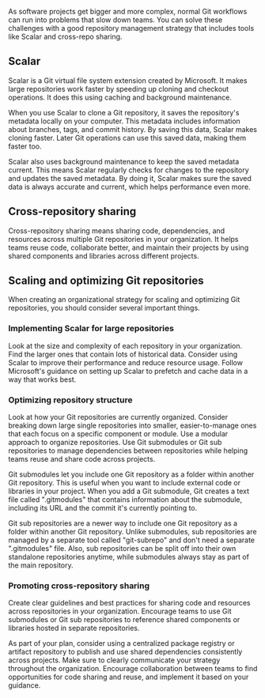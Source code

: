 As software projects get bigger and more complex, normal Git workflows can run into problems that slow down teams. You can solve these challenges with a good repository management strategy that includes tools like Scalar and cross-repo sharing.

## Scalar

Scalar is a Git virtual file system extension created by Microsoft. It makes large repositories work faster by speeding up cloning and checkout operations. It does this using caching and background maintenance.

When you use Scalar to clone a Git repository, it saves the repository's metadata locally on your computer. This metadata includes information about branches, tags, and commit history. By saving this data, Scalar makes cloning faster. Later Git operations can use this saved data, making them faster too.

Scalar also uses background maintenance to keep the saved metadata current. This means Scalar regularly checks for changes to the repository and updates the saved metadata. By doing it, Scalar makes sure the saved data is always accurate and current, which helps performance even more.

## Cross-repository sharing

Cross-repository sharing means sharing code, dependencies, and resources across multiple Git repositories in your organization. It helps teams reuse code, collaborate better, and maintain their projects by using shared components and libraries across different projects.

## Scaling and optimizing Git repositories

When creating an organizational strategy for scaling and optimizing Git repositories, you should consider several important things.

### Implementing Scalar for large repositories

Look at the size and complexity of each repository in your organization. Find the larger ones that contain lots of historical data. Consider using Scalar to improve their performance and reduce resource usage. Follow Microsoft's guidance on setting up Scalar to prefetch and cache data in a way that works best.

### Optimizing repository structure

Look at how your Git repositories are currently organized. Consider breaking down large single repositories into smaller, easier-to-manage ones that each focus on a specific component or module. Use a modular approach to organize repositories. Use Git submodules or Git sub repositories to manage dependencies between repositories while helping teams reuse and share code across projects.

Git submodules let you include one Git repository as a folder within another Git repository. This is useful when you want to include external code or libraries in your project. When you add a Git submodule, Git creates a text file called ".gitmodules" that contains information about the submodule, including its URL and the commit it's currently pointing to.

Git sub repositories are a newer way to include one Git repository as a folder within another Git repository. Unlike submodules, sub repositories are managed by a separate tool called "git-subrepo" and don't need a separate ".gitmodules" file. Also, sub repositories can be split off into their own standalone repositories anytime, while submodules always stay as part of the main repository.

### Promoting cross-repository sharing

Create clear guidelines and best practices for sharing code and resources across repositories in your organization. Encourage teams to use Git submodules or Git sub repositories to reference shared components or libraries hosted in separate repositories.

As part of your plan, consider using a centralized package registry or artifact repository to publish and use shared dependencies consistently across projects. Make sure to clearly communicate your strategy throughout the organization. Encourage collaboration between teams to find opportunities for code sharing and reuse, and implement it based on your guidance.
